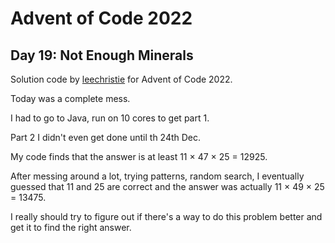# Advent of Code 2022

## Day 19: Not Enough Minerals

Solution code by [leechristie](https://github.com/leechristie) for Advent of Code 2022.

Today was a complete mess.

I had to go to Java, run on 10 cores to get part 1.

Part 2 I didn't even get done until th 24th Dec.

My code finds that the answer is at least 11 × 47 × 25 = 12925.

After messing around a lot, trying patterns, random search, I eventually guessed that 11 and 25 are correct and the answer was actually 11 × 49 × 25 = 13475.

I really should try to figure out if there's a way to do this problem better and get it to find the right answer.
